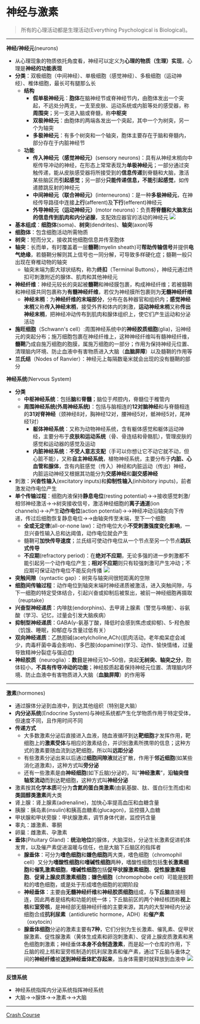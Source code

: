 # 神经与激素
>所有的心理活动都是生理活动(Everything Psychological is Biological)。
---
**神经/神经元**(neurons)
* 从心理现象的物质依托角度看，神经可以定义为**心理的物质（生理）实现**，心理是**神经的功能表现**
* **分类**：双极细胞（中间神经）、单极细胞（感觉神经）、多极细胞（运动神经）、椎体细胞，最长可有腿那么长
  * **结构**
    * **假单极神经元**：**胞体**在脑神经节或脊神经节内，由胞体发出一个突起，不远处分两支，一支至皮肤、运动系统或内脏等处的感受器，称**周围突**；另一支进入脑或脊髓，称**中枢突**
    * **双极神经元**：由胞体的两端各发出一个突起，其中一个为树突，另一个为轴突
    * **多极神经元**：有多个树突和一个轴突，胞体主要存在于脑和脊髓内，部分存在于内脏神经节
  * **功能**
    * **传入神经元（感觉神经元）**(sensory neurons)：具有从神经末梢向中枢传导冲动的神经，在形态上常常表现为**单极神经元**；一部分通过突触传递，能从皮肤感受器将所接受到的**信息传递**到脊髓和大脑，激活某些脑区而**引起感觉**；另一部分**只能传递信息，不能引起感觉**，如传递膝跳反射的神经元
    * **中间神经元（联合神经元）**(interneurons)：是一种**多极神经元**，在神经传导路径中连接**上行**(afferent)及**下行**(efferent)神经元
    * **外导神经元（运动神经元）**(motor neurons)：负责**将脊髓和大脑发出的信息传到肌肉和内分泌腺**，支配效应器官的活动的神经元
![](images/neurons.png)
* **基本组成**：**细胞体**(soma)、**树突**(dendrites)、**轴突**(axon)等
* **细胞体**：包含细胞活动所需物质
* **树突**：短而分叉，接收其他细胞信息并传至胞体
* **轴突**：长而单，有时覆盖着一层**髓鞘**(myelin sheath)可**帮助传输信号**并提供**电气绝缘**，若髓鞘分解则其上信号也一同分解，可导致多样硬化症；髓鞘一般只出现在脊椎动物的轴突
  * 轴突末端为膨大球状结构，称为**终扣**（Terminal Buttons），神经元通过终扣可刺激附近的腺体、肌肉和其他神经元
* **神经纤维**：神经元较长的突起被**髓鞘**和神经膜包裹，构成神经纤维；若被髓鞘和神经膜共同包裹称为**有髓神经纤维**，若仅为神经膜所包裹则为**无髓神经纤维**
  * **神经末梢**：为**神经纤维的末端部分**，分布在各种器官和组织内；**感觉神经末梢**又称**传入神经末梢**，接受外界和体内的刺激，**运动神经末梢**又称**传出神经末梢**，把神经冲动传布到肌肉和腺体组织上，使它们产生运动和分泌活动
* **施旺细胞**（Schwann's cell）:周围神经系统中的**神经胶质细胞**(glia)，沿神经元的突起分布；施万细胞包裹在神经纤维上，这种神经纤维叫有髓神经纤维，**髓鞘**乃成自施万细胞的胞膜，属施万细胞的一部分；作用为保持神经元位置、清理脑内环境、防止血液中有害物质进入大脑（**血脑屏障**）以及髓鞘的作用等
* **兰氏结**（Nodes of Ranvier）：神经元上每隔数毫米就会出现的没有髓鞘的部分
  
**神经系统**(Nervous System)
* **分类**
  * **中枢神经系统**：包括**脑**和**脊髓**；脑位于颅腔内，脊髓位于椎管内
  * **周围神经系统(外周神经系统)**：包括与脑相连的**12对脑神经**和与脊髓相连的**31对脊神经**（颈神经8对，胸神经12对，腰神经5对，骶神经5对，尾神经1对）
    * **躯体神经系统**：又称为动物神经系统，含有躯体感觉和躯体运动神经，主要分布于**皮肤和运动系统**（骨、骨连结和骨骼肌），管理皮肤的感觉和运动器的感觉及运动
    * **内脏神经系统**：**不受人意志支配**（手可以你想让它不动它就不动，但心脏不能），又称**自主神经系统**，植物神经系统，主要分布于**内脏、心血管和腺体**，含有内脏感觉（传入）神经和内脏运动（传出）神经，内脏运动神经又根据其功能分为**交感神经**和**副交感神经**
* 刺激：**兴奋性输入**(excitatory inputs)和**抑制性输入**(inhibitory inputs)，前者激发动作电位产生
* **单个传输过程**：细胞内液保持**静息电位**(resting potential)→→接收感觉刺激/相邻神经激活→→树突接收信号，激活神经细胞的**离子通道**(ion channels)→→产生**动作电位**(action potential)→→神经冲动沿轴突向下传递，传过后细胞恢复静息电位→→由轴突传至末端，至下一个细胞
  * **全或无定律**(all-or-none law)：动作电位大小**不受刺激强度变化影响**，一旦兴奋性输入总和达阈值，动作电位就会产生
  * 髓鞘可**加快传导速度**；兰氏结可使动作电位从一个节点至另一个节点**跳跃式传导**
  * **不应期**(refractory period)：在**绝对不应期**，无论多强的进一步刺激都不能引起另一个动作电位产生；**相对不应期**则只有较强刺激可产生冲动；不应期可保证动作电位不能反向传播
![](images/refractory%20period.jpg)
* **突触间隙**（syntactic gap）：树突与轴突间很短距离的空隙
* **细胞间传输过程**：动作电位到轴突末端时神经递质被激活，进入突触间隙，与下一细胞的特定受体结合，引起兴奋或抑制后被泵出，被前一神经细胞再摄取（reuptake）
* **兴奋型神经递质**：内啡肽(endorphins)、去甲肾上腺素（警觉与唤醒）、谷氨酸（学习、记忆，过量会引发大脑疾病）
* **抑制型神经递质**：GABA($\gamma$-氨基丁酸，降低时会感到焦虑或抑郁)、5-羟色胺（饥饿、睡眠，抑郁症与含量过低有关）
* **双向神经递质**：乙酰胆碱(acetylcholine,ACh)(肌肉活动，老年痴呆症会减少，肉毒杆菌中毒会影响)、多巴胺(dopamine)(学习、动作、愉快情绪，过量导致精神分裂症与强迫症)
* **神经胶质**（neuroglia）：**数目**是神经元10~50倍，突起**无树突、轴突之分**，胞体较小，**不具有传导冲动的功能**；神经胶质起着保持神经元位置、清理脑内环境、防止血液中有害物质进入大脑（**血脑屏障**）的作用等
---
**激素**(hormones)
* 通过腺体分泌到血液中，到达其他组织（特别是大脑）
* **内分泌系统**(Endocrine System)与神经系统都产生化学物质作用于特定受体，但速度不同，且作用时间不同
* **传递方式**
  * 大多数激素分泌后直接进入血液，随血液循环到达**靶细胞**才发挥作用，靶细胞上的**激素受体**与相应的激素结合，并识别激素所携带的信息；这种方式的激素要随血流到达靶细胞，所以叫**远距分泌**
  * 有些激素分泌出来以后通过**细胞间隙液**就近扩散，作用于**邻近细胞**(如某些消化道激素)，这种方式叫**旁分泌**
  * 还有一些激素是由**神经细胞**(如下丘脑)分泌的，叫“**神经激素**”，**沿轴突借轴浆流动**而到达靶细胞，这种方式叫**神经分泌**
* 激素按其**化学本质**可分为**含氮的蛋白类激素**(由氨基酸、肽、蛋白衍生而成)和**类固醇类激素**两大类
* 肾上腺：肾上腺素(adrenaline)，加快心率提高血压和血糖含量
* 胰腺：胰岛素(insulin)和胰高血糖素(glucagon)，监控摄入血糖
* 甲状腺和甲状旁腺：甲状腺激素，调节身体代谢，监控钙含量
* 睾丸：雄激素、睾酮
* 卵巢：雌激素、孕激素
* **垂体**(Pituitary Gland)：**统治地位**的腺体，大脑深处，分泌生长激素促进机体发育，以及催产素促进温暖与信任，也是大脑下丘脑区的指挥者
  * **腺垂体**：可分为**嗜色细胞**和**嫌色细胞**两大类，嗜色细胞（chromophil cell）又分为**嗜酸性细胞**和**嗜碱性细胞**两种，嗜酸性细胞包括**生长激素细胞**和**催乳激素细胞**，**嗜碱性细胞**包括**促甲状腺激素细胞**、**促性腺激素细胞**、**促肾上腺皮质激素细胞**；**嫌色细胞**（chromophobe cell）可能是脱颗粒的嗜色细胞，或是处于形成嗜色细胞的初期阶段
  * **神经垂体**：主要由**无髓神经纤维**和**神经胶质细胞**组成，与**下丘脑**直接相连，因此两者是结构和功能的统一体；下丘脑前区的两个神经核团称**视上核**和**室旁核**，是神经部无髓神经纤维的主要来源，其内的大型神经内分泌细胞合成**抗利尿素**（antidiuretic hormone，ADH）和**催产素**（oxytocin）
  * **腺垂体细胞**分泌的激素主要有**7种**，它们分别为生长激素、催乳素、促甲状腺激素、促性腺激素（黄体生成素和卵泡刺激素）、促肾上腺皮质激素和黑色细胞刺激素；神经垂体**本身不会制造激素**，而是起一个仓库的作用，下丘脑的视上核和室旁核制造的抗利尿激素和催产素，通过下丘脑与垂体之间的**神经纤维**被**送到神经垂体贮存起来**，当身体需要时就释放到血液中
![](images/pituitarygland.jpg)
---
**反馈系统**
* 神经系统指挥内分泌系统指挥神经系统
* 大脑→→腺体→→激素→→大脑
---
[Crash Course](https://www.bilibili.com/video/BV1Zs411c7W6?p=4)